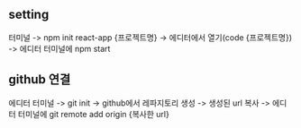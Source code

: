 ## setting

터미널 -> npm init react-app {프로젝트명} -> 에디터에서 열기(code {프로젝트명}) -> 에디터 터미널에 npm start

## github 연결
에디터 터미널 -> git init -> github에서 레파지토리 생성 -> 생성된 url 복사 -> 에디터 터미널에 git remote add origin {복사한 url}